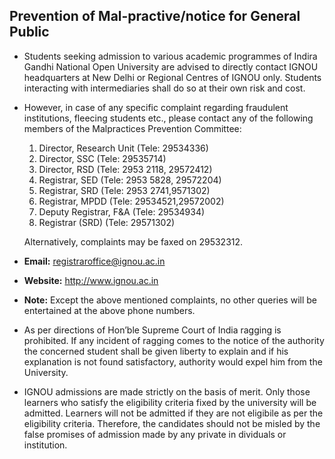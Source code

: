 ## Prevention of Mal-practive/notice for General Public

- Students seeking admission to various academic programmes of Indira Gandhi National Open University are
  advised to directly contact IGNOU headquarters at New Delhi or Regional Centres of IGNOU only. Students
  interacting with intermediaries shall do so at their own risk and cost.

- However, in case of any specific complaint regarding fraudulent institutions, fleecing students etc., please contact
  any of the following members of the Malpractices Prevention Committee:

  1. Director, Research Unit (Tele: 29534336)
  2. Director, SSC (Tele: 29535714)
  3. Director, RSD (Tele: 2953 2118, 29572412)
  4. Registrar, SED (Tele: 2953 5828, 29572204)
  5. Registrar, SRD (Tele: 2953 2741,9571302)
  6. Registrar, MPDD (Tele: 29534521,29572002)
  7. Deputy Registrar, F&A (Tele: 29534934)
  8. Registrar (SRD) (Tele: 29571302)

  Alternatively, complaints may be faxed on 29532312.

- **Email:** registraroffice@ignou.ac.in

- **Website:** http://www.ignou.ac.in

- **Note:** Except the above mentioned complaints, no other queries will be entertained at the above phone numbers.

- As per directions of Hon’ble Supreme Court of India ragging is prohibited. If any incident of ragging comes to
  the notice of the authority the concerned student shall be given liberty to explain and if his explanation is not
  found satisfactory, authority would expel him from the University.

- IGNOU admissions are made strictly on the basis of merit. Only those learners who satisfy the eligibility criteria
  fixed by the university will be admitted. Learners will not be admitted if they are not eligibile as per the eligibility
  criteria. Therefore, the candidates should not be misled by the false promises of admission made by any
  private in dividuals or institution.
